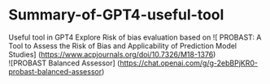 # Summary-of-GPT4-useful-tool
Useful tool in GPT4 Explore
Risk of bias evaluation based on 
![ PROBAST: A Tool to Assess the Risk of Bias and Applicability of Prediction Model Studies] (https://www.acpjournals.org/doi/10.7326/M18-1376)  
![PROBAST Balanced Assessor]  (https://chat.openai.com/g/g-2ebBPjKR0-probast-balanced-assessor)  



